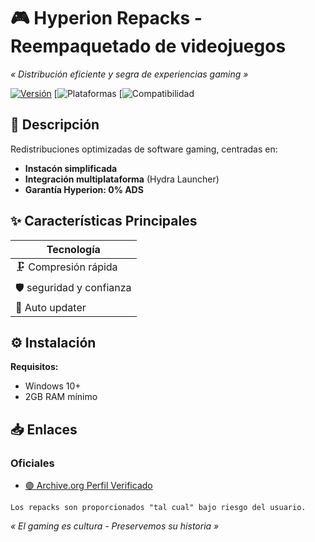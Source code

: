 # 🎮 Hyperion Repacks - Reempaquetado de videojuegos

*« Distribución eficiente y segra de experiencias gaming »*

[![Versión](https://img.shields.io/badge/Release-4.2.1-purple)](https://github.com/hyperion-repacks/releases)
[![Plataformas](https://img.shields.io/badge/Platforms-Windows-blue)
[![Compatibilidad](https://img.shields.io/badge/Platforms-Hydra_Launcher-gray)

## 📖 Descripción
Redistribuciones optimizadas de software gaming, centradas en:
- **Instacón simplificada**
- **Integración multiplataforma** (Hydra Launcher)
- **Garantía Hyperion: 0% ADS**

## ✨ Características Principales
| Tecnología                |
|---------------------------|
| 🗜️ Compresión rápida     |
| 🛡️ seguridad y confianza  |
| 🔗 Auto updater        |

## ⚙️ Instalación
**Requisitos:**
- Windows 10+
- 2GB RAM mínimo

## 📥 Enlaces
### Oficiales
- [🟣 Archive.org Perfil Verificado](https://archive.org/details/@hyperion_repacks)

```fix
Los repacks son proporcionados "tal cual" bajo riesgo del usuario.
```

*« El gaming es cultura - Preservemos su historia »*
